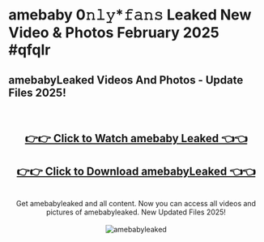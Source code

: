 # amebaby 0𝚗𝚕𝚢*𝚏𝚊𝚗𝚜 Leaked New Video & Photos February 2025 #qfqlr

<h2>amebabyLeaked Videos And Photos - Update Files 2025!</h2>
<br>
<div align="center">
<h2><a href="https://mediaupload.pro?title=amebaby&ref=11F" rel="nofollow">👉👉 Click to Watch amebaby Leaked 👈👈</a></h2>
<h2><a href="https://mediaupload.pro?title=amebaby&ref=11F" rel="nofollow">👉👉 Click to Download amebabyLeaked 👈👈</a></h2>
<br>
Get amebabyleaked and all content. Now you can access all videos and pictures of amebabyleaked. New Updated Files 2025!
<br>
<br>
<a href="https://mediaupload.pro?title=amebaby&ref=11F" rel="nofollow" data-target="animated-image.originalLink"><img src="https://i.ibb.co/Gkj2r4b/banner.png" alt="amebabyleaked" style="max-width: 100%; display: inline-block;" data-target="animated-image.originalImage"></a>
</div>
<br>

